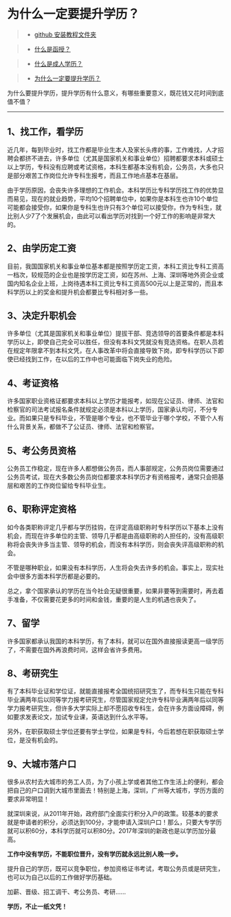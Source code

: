 # 为什么一定要提升学历？	

> - [github 安装教程文件夹](/jiaocheng/)	

> - [什么是函授？](/函授/)

> - [什么是成人学历？]()

> - [为什么一定要提升学历？]()



为什么要提升学历，提升学历有什么意义，有哪些重要意义，既花钱又花时间到底值不值？	

---	


## 1、找工作，看学历	

近几年，每到毕业时，找工作都是毕业生本人及家长头疼的事，工作难找，人才招聘会都挤不进去，许多单位（尤其是国家机关和事业单位）招聘都要求本科或硕士以上学历，专科没有应聘或考试资格，本科生都基本没有机会，公务员，大多也只是部分艰苦工作岗位允许专科生报考，而且工作地点基本在基层。	

由于学历原因，会丧失许多理想的工作机会。本科学历比专科学历找工作的优势显而易见，现在的就业趋势，平均10个招聘单位中，如果你是本科生也许10个单位可能都会接受你，如果你是专科生也许只有3个单位可以接受你，作为专科生，就比别人少7了个发展机会，由此可以看出学历对找到一个好工作的影响是非常大的。	

## 2、由学历定工资	

目前，我国国家机关和事业单位基本都是按照学历定工资，本科工资比专科工资高一档次，较规范的企业也是按学历定工资，如在苏州、上海、深圳等地外资企业或国内知名企业上班，上岗待遇本科工资比专科工资高500元以上是正常的，而且本科学历以上的奖金和提升机会都要比专科相对多一些。	

## 3、决定升职机会	

许多单位（尤其是国家机关和事业单位）提拔干部、竞选领导的首要条件都是本科学历以上，即使自己完全可以胜任，但没有本科文凭就没有竞选资格。在职人员若在规定年限拿不到本科文凭，在人事改革中将会直接导致下岗，即专科学历以下即使已经找到工作，在以后的工作中也可能面临下岗失业的危险。	

## 4、考证资格	

许多国家职业资格证都要求本科以上学历才能报考，如现在公证员、律师、法官和检察官的司法考试报名条件就规定必须是本科以上学历，国家承认均可，不分专业。而如果只是专科毕业，不管是哪个专业，也不管毕业于哪个学校，不管个人有什么背景关系，都做不了公证员、律师、法官和检察官。	

## 5、考公务员资格	

公务员工作稳定，现在许多人都想做公务员，而人事部规定，公务员岗位需要通过公务员考试，现在大多数公务员岗位都要求本科学历才有资格报考，通常只会把基层和艰苦的工作岗位留给专科毕业生。	

## 6、职称评定资格	

如今各类职称评定几乎都与学历挂钩，在评定高级职称时专科学历以下基本上没有机会，而现在许多单位的主管、领导几乎都是由高级职称的人担任的，没有高级职称将会丧失许多当主管、领导的机会，而没有本科学历，则会丧失评高级职称的机会。	

不管是哪种职业，如果没有本科学历，人生将会失去许多的机会。事实上，现实社会中很多方面本科学历都是必要的。	

总之，拿个国家承认的学历在当今社会无疑很重要，如果非要等到需要时，再去着手准备，不仅需要花更多的时间和金钱，重要的是人生的机遇也丧失了。	

## 7、留学	

许多国家都承认我国的本科学历，有了本科，就可以在国外直接报读更高一级学历了，不需要在国外再浪费时间，这样会省许多费用。	

## 8、考研究生	

有了本科毕业证和学位证，就能直接报考全国统招研究生了，而专科生只能在专科毕业满两年后以同等学力报考研究生，尽管国家规定允许专科毕业满两年后以同等学力报考研究生，但许多大学实际上却不愿招收专科生，会在许多方面设障碍，例如要求发表论文，加试专业课，英语达到什么水平等。	

另外，在职获取硕士学位还要有学士学位，如果是专科，今后若想在职获取硕士学位，是没有机会的。	

## 9、大城市落户口	

很多从农村去大城市的务工人员，为了小孩上学或者其他工作生活上的便利，都会把自己的户口调到大城市里面去！特别是上海，深圳，广州等大城市，学历方面的要求非常明显！	

就深圳来说，从2011年开始，政府部门全面实行积分入户的政策。较基本的要求就是申请者的积分，必须达到100分，才能申请入深圳户口！那么，只要大专学历就可以积60分，本科学历就可以积80分。2017年深圳的新政也是以学历加分最高。	

**工作中没有学历，不能职位晋升，没有学历就永远比别人晚一步。**	

提升自己的学历，既可以竞争职位，参加资格证书考试，考取公务员或是研究生，也可以为自己以后的工作做好学历基础。	

加薪、晋级、招工调干、考公务员、考研……	

**学历，不止一纸文凭！**	

